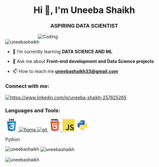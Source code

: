 <h1 align="center">Hi 👋, I'm Uneeba Shaikh</h1>
<h3 align="center">ASPIRING DATA SCIENTIST</h3>
<img align="right" alt="Coding" width="400" src="https://cdn.dribbble.com/users/2001042/screenshots/4951997/media/962921c223bd184ac63ddd13bbf2d0f3.gif">

<p align="left"> <img src="https://komarev.com/ghpvc/?username=uneebashaikh&label=Profile%20views&color=0e75b6&style=flat" alt="uneebashaikh" /> </p>

- 🌱 I’m currently learning **DATA SCIENCE AND ML**

- 💬 Ask me about **Front-end development and Data Science projects**

- 📫 How to reach me **uneebashaikh33@gmail.com**

<h3 align="left">Connect with me:</h3>
<p align="left">
<a href="https://linkedin.com/in/https://www.linkedin.com/in/uneeba-shaikh-257625265" target="blank"><img align="center" src="https://raw.githubusercontent.com/rahuldkjain/github-profile-readme-generator/master/src/images/icons/Social/linked-in-alt.svg" alt="https://www.linkedin.com/in/uneeba-shaikh-257625265" height="30" width="40" /></a>
</p>

<h3 align="left">Languages and Tools:</h3>
<p align="left"> <a href="https://www.w3schools.com/css/" target="_blank" rel="noreferrer"> <img src="https://raw.githubusercontent.com/devicons/devicon/master/icons/css3/css3-original-wordmark.svg" alt="css3" width="40" height="40"/> </a> <a href="https://www.figma.com/" target="_blank" rel="noreferrer"> <img src="https://www.vectorlogo.zone/logos/figma/figma-icon.svg" alt="figma" width="40" height="40"/> </a> <a href="https://git-scm.com/" target="_blank" rel="noreferrer"> <img src="https://www.vectorlogo.zone/logos/git-scm/git-scm-icon.svg" alt="git" width="40" height="40"/> </a> <a href="https://www.w3.org/html/" target="_blank" rel="noreferrer"> <img src="https://raw.githubusercontent.com/devicons/devicon/master/icons/html5/html5-original-wordmark.svg" alt="html5" width="40" height="40"/> </a> <a href="https://developer.mozilla.org/en-US/docs/Web/JavaScript" target="_blank" rel="noreferrer"><img src="https://raw.githubusercontent.com/devicons/devicon/master/icons/javascript/javascript-original.svg" alt="javascript" width="40" height="40"/></a>  <a> <img src="https://raw.githubusercontent.com/devicons/devicon/master/icons/python/python-original.svg" alt="python" width="40" height="40"/> <p>Python</p> </p>

<p><img align="left" src="https://github-readme-stats.vercel.app/api/top-langs?username=uneebashaikh&show_icons=true&locale=en&layout=compact" alt="uneebashaikh" /></p>

<p>&nbsp;<img align="center" src="https://github-readme-stats.vercel.app/api?username=uneebashaikh&show_icons=true&locale=en" alt="uneebashaikh" /></p>

<p><img align="center" src="https://github-readme-streak-stats.herokuapp.com/?user=uneebashaikh&" alt="uneebashaikh" /></p>


   
